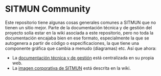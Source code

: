 # SITMUN Community

Este repositorio tiene algunas cosas generales comunes a SITMUN que no tienen un sitio mejor. Parte de la documentación técnica y de gestión del proyecto solía estar en la wiki asociada a este repositorio, pero no toda la documentación encajaba bien en ese formato, especialmente la que se autogenera a partir de código o especificaciones, la que tiene una componente gráfica que cambia a menudo (diagramas) etc. Así que ahora:

- La [documentación técnica y de gestión](https://sitmun.github.io) está centralizada en su propia web.
- La [imagen corporativa de SITMUN](https://github.com/sitmun/community/wiki/Corporate-identity) está descrita en la wiki.
